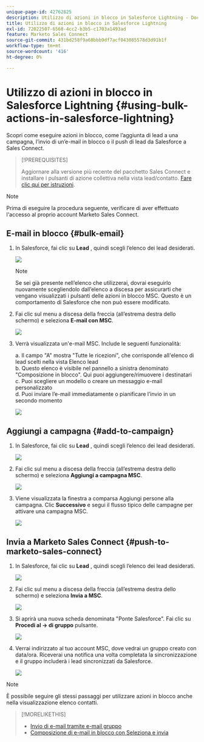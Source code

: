 ```yaml
---
unique-page-id: 42762825
description: Utilizzo di azioni in blocco in Salesforce Lightning - Documenti Marketo - Documentazione del prodotto
title: Utilizzo di azioni in blocco in Salesforce Lightning
exl-id: 72022507-6568-4cc2-b3b5-c1703a1493ad
feature: Marketo Sales Connect
source-git-commit: 431bd258f9a68bbb9df7acf043085578d3d91b1f
workflow-type: tm+mt
source-wordcount: '416'
ht-degree: 0%

---
```


# Utilizzo di azioni in blocco in Salesforce Lightning {#using-bulk-actions-in-salesforce-lightning}

Scopri come eseguire azioni in blocco, come l’aggiunta di lead a una campagna, l’invio di un’e-mail in blocco o il push di lead da Salesforce a Sales Connect.

>[!PREREQUISITES]
>
>Aggiornare alla versione più recente del pacchetto Sales Connect e installare i pulsanti di azione collettiva nella vista lead/contatto. [Fare clic qui per istruzioni](https://s3.amazonaws.com/tout-user-store/salesforce/assets/SF+Guide+for+Lightning.pdf).

>[!NOTE]
>
>Prima di eseguire la procedura seguente, verificare di aver effettuato l&#39;accesso al proprio account Marketo Sales Connect.

## E-mail in blocco {#bulk-email}

1. In Salesforce, fai clic su **Lead** , quindi scegli l’elenco dei lead desiderati.

   ![](assets/one-6.png)

   >[!NOTE]
   >
   >Se sei già presente nell’elenco che utilizzerai, dovrai eseguirlo nuovamente scegliendolo dall’elenco a discesa per assicurarti che vengano visualizzati i pulsanti delle azioni in blocco MSC. Questo è un comportamento di Salesforce che non può essere modificato.

1. Fai clic sul menu a discesa della freccia (all’estrema destra dello schermo) e seleziona **E-mail con MSC**.

   ![](assets/two-6.png)

1. Verrà visualizzata un&#39;e-mail MSC. Include le seguenti funzionalità:

   a. Il campo &quot;A&quot; mostra &quot;Tutte le ricezioni&quot;, che corrisponde all&#39;elenco di lead scelti nella vista Elenco lead\
   b. Questo elenco è visibile nel pannello a sinistra denominato &quot;Composizione in blocco&quot;. Qui puoi aggiungere/rimuovere i destinatari\
   c. Puoi scegliere un modello o creare un messaggio e-mail personalizzato\
   d. Puoi inviare l’e-mail immediatamente o pianificare l’invio in un secondo momento

   ![](assets/three-5.png)

## Aggiungi a campagna {#add-to-campaign}

1. In Salesforce, fai clic su **Lead** , quindi scegli l’elenco dei lead desiderati.

   ![](assets/four-4.png)

1. Fai clic sul menu a discesa della freccia (all’estrema destra dello schermo) e seleziona **Aggiungi a campagna MSC**.

   ![](assets/five-4.png)

1. Viene visualizzata la finestra a comparsa Aggiungi persone alla campagna. Clic **Successivo** e segui il flusso tipico delle campagne per attivare una campagna MSC.

   ![](assets/six-1.png)

## Invia a Marketo Sales Connect {#push-to-marketo-sales-connect}

1. In Salesforce, fai clic su **Lead** , quindi scegli l’elenco dei lead desiderati.

   ![](assets/seven-2.png)

1. Fai clic sul menu a discesa della freccia (all’estrema destra dello schermo) e seleziona **Invia a MSC**.

   ![](assets/eight-2.png)

1. Si aprirà una nuova scheda denominata &quot;Ponte Salesforce&quot;. Fai clic su **Procedi al → di gruppo** pulsante.

   ![](assets/nine-2.png)

1. Verrai indirizzato al tuo account MSC, dove vedrai un gruppo creato con data/ora. Riceverai una notifica una volta completata la sincronizzazione e il gruppo includerà i lead sincronizzati da Salesforce.

   ![](assets/ten-1.png)

>[!NOTE]
>
>È possibile seguire gli stessi passaggi per utilizzare azioni in blocco anche nella visualizzazione elenco contatti.

>[!MORELIKETHIS]
>
>* [Invio di e-mail tramite e-mail gruppo](/help/marketo/product-docs/marketo-sales-connect/email/using-the-compose-window/sending-emails-via-group-email.md)
>* [Composizione di e-mail in blocco con Seleziona e invia](/help/marketo/product-docs/marketo-sales-connect/email/using-the-compose-window/composing-bulk-emails-with-select-and-send.md#sending-emails)
